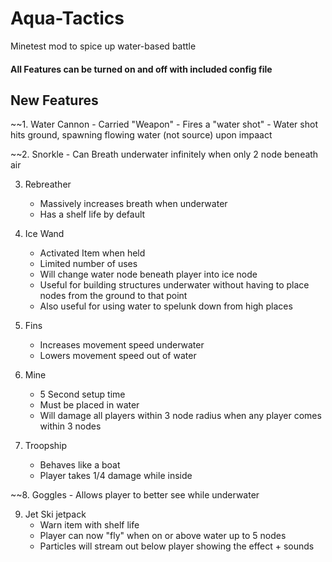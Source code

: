 # Aqua-Tactics
Minetest mod to spice up water-based battle

#### All Features can be turned on and off with included config file

## New Features

~~1. Water Cannon
    - Carried "Weapon"
    - Fires a "water shot"
    - Water shot hits ground, spawning flowing water (not source) upon impaact

~~2. Snorkle
    - Can Breath underwater infinitely when only 2 node beneath air
    
3. Rebreather
    - Massively increases breath when underwater
    - Has a shelf life by default
    
4. Ice Wand
    - Activated Item when held
    - Limited number of uses
    - Will change water node beneath player into ice node
    - Useful for building structures underwater without having to place nodes from the ground to that point
    - Also useful for using water to spelunk down from high places
    
5. Fins
    - Increases movement speed underwater
    - Lowers movement speed out of water
    
6. Mine
    - 5 Second setup time
    - Must be placed in water
    - Will damage all players within 3 node radius when any player comes within 3 nodes
    
7. Troopship
    - Behaves like a boat
    - Player takes 1/4 damage while inside
    
~~8. Goggles
    - Allows player to better see while underwater
    
9. Jet Ski jetpack
    - Warn item with shelf life
    - Player can now "fly" when on or above water up to 5 nodes
    - Particles will stream out below player showing the effect + sounds
 
